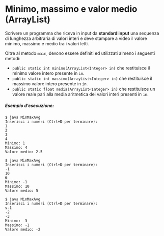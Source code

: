 # Minimo, massimo e valor medio (ArrayList)

Scrivere un programma che riceva in input da **standard input** una sequenza di lunghezza arbitraria di valori interi e deve stampare a video il valore minimo, massimo e medio tra i valori letti.

Oltre al metodo `main`, devono essere definiti ed utilizzati almeno i seguenti metodi:
* `public static int minimo(ArrayList<Integer> in)` che restituisce il minimo valore intero presente in `in`.
* `public static int massimo(ArrayList<Integer> in)` che restituisce il massimo valore intero presente in `in`.
* `public static float media(ArrayList<Integer> in)` che restituisce un valore reale pari alla media aritmetica dei valori interi presenti in `in`.

##### Esempio d'esecuzione:

```text
$ java MinMaxAvg
Inserisci i numeri (Ctrl+D per terminare):
1
2
3
4
Minimo: 1
Massimo: 4
Valore medio: 2.5

$ java MinMaxAvg
Inserisci i numeri (Ctrl+D per terminare):
-1
10
6 
Minimo: -1
Massimo: 10
Valore medio: 5

$ java MinMaxAvg
Inserisci i numeri (Ctrl+D per terminare):
s-1
-2
-3
Minimo: -3
Massimo: -1
Valore medio: -2
```
